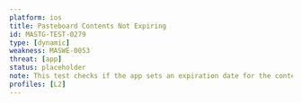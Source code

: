 ```yaml
---
platform: ios
title: Pasteboard Contents Not Expiring
id: MASTG-TEST-0279
type: [dynamic]
weakness: MASWE-0053
threat: [app]
status: placeholder
note: This test checks if the app sets an expiration date for the contents of the general pasteboard using the `UIPasteboard.setItems(_:options:)` method with the `UIPasteboard.Options.expirationDate` option.
profiles: [L2]
---
```

